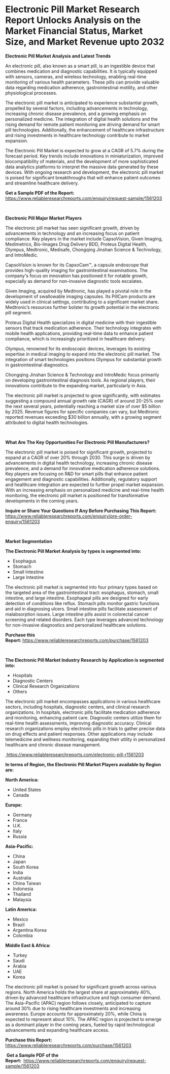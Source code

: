 <p><h1>Electronic Pill Market Research Report Unlocks Analysis on the Market Financial Status, Market Size, and Market Revenue upto 2032</h1></p><p><strong>Electronic Pill Market Analysis and Latest Trends</strong></p>
<p><p>An electronic pill, also known as a smart pill, is an ingestible device that combines medication and diagnostic capabilities. It is typically equipped with sensors, cameras, and wireless technology, enabling real-time monitoring of various health parameters. These pills can provide valuable data regarding medication adherence, gastrointestinal motility, and other physiological processes.</p><p>The electronic pill market is anticipated to experience substantial growth, propelled by several factors, including advancements in technology, increasing chronic disease prevalence, and a growing emphasis on personalized medicine. The integration of digital health solutions and the rising demand for remote patient monitoring are driving demand for smart pill technologies. Additionally, the enhancement of healthcare infrastructure and rising investments in healthcare technology contribute to market expansion.</p><p>The Electronic Pill Market is expected to grow at a CAGR of 5.7% during the forecast period. Key trends include innovations in miniaturization, improved biocompatibility of materials, and the development of more sophisticated data analytics platforms to interpret the massive data generated by these devices. With ongoing research and development, the electronic pill market is poised for significant breakthroughs that will enhance patient outcomes and streamline healthcare delivery.</p></p>
<p><strong>Get a Sample PDF of the Report:&nbsp;</strong> <a href="https://www.reliableresearchreports.com/enquiry/request-sample/1561203?utm_campaign=3514&utm_medium=2&utm_source=Github&utm_content=ia&utm_term=19042025&utm_id=electronic-pill">https://www.reliableresearchreports.com/enquiry/request-sample/1561203</a></p>
<p>&nbsp;</p>
<p><strong>Electronic Pill Major Market Players</strong></p>
<p><p>The electronic pill market has seen significant growth, driven by advancements in technology and an increasing focus on patient compliance. Key players in the market include CapsoVision, Given Imaging, Medimetrics, Bio-Images Drug Delivery BDD, Proteus Digital Health, Olympus, Medtronic, Medisafe, Chongqing Jinshan Science & Technology, and IntroMedic.</p><p>CapsoVision is known for its CapsoCam™, a capsule endoscope that provides high-quality imaging for gastrointestinal examinations. The company's focus on innovation has positioned it for notable growth, especially as demand for non-invasive diagnostic tools escalates.</p><p>Given Imaging, acquired by Medtronic, has played a pivotal role in the development of swallowable imaging capsules. Its PillCam products are widely used in clinical settings, contributing to a significant market share. Medtronic’s resources further bolster its growth potential in the electronic pill segment.</p><p>Proteus Digital Health specializes in digital medicine with their ingestible sensors that track medication adherence. Their technology integrates with mobile health applications, providing real-time data to enhance patient compliance, which is increasingly prioritized in healthcare delivery.</p><p>Olympus, renowned for its endoscopic devices, leverages its existing expertise in medical imaging to expand into the electronic pill market. The integration of smart technologies positions Olympus for substantial growth in gastrointestinal diagnostics.</p><p>Chongqing Jinshan Science & Technology and IntroMedic focus primarily on developing gastrointestinal diagnosis tools. As regional players, their innovations contribute to the expanding market, particularly in Asia.</p><p>The electronic pill market is projected to grow significantly, with estimates suggesting a compound annual growth rate (CAGR) of around 20-25% over the next several years, potentially reaching a market size of over $5 billion by 2025. Revenue figures for specific companies can vary, but Medtronic reported revenues exceeding $30 billion annually, with a growing segment attributed to digital health technologies.</p></p>
<p>&nbsp;</p>
<p><strong>What Are The Key Opportunities For Electronic Pill Manufacturers?</strong></p>
<p><p>The electronic pill market is poised for significant growth, projected to expand at a CAGR of over 20% through 2030. This surge is driven by advancements in digital health technology, increasing chronic disease prevalence, and a demand for innovative medication adherence solutions. Key players are focusing on R&D for smart pills that enhance patient engagement and diagnostic capabilities. Additionally, regulatory support and healthcare integration are expected to further propel market expansion. With an increasing emphasis on personalized medicine and real-time health monitoring, the electronic pill market is positioned for transformative developments in the coming years.</p></p>
<p><strong>Inquire or Share Your Questions If Any Before Purchasing This Report:</strong> <a href="https://www.reliableresearchreports.com/enquiry/pre-order-enquiry/1561203?utm_campaign=3514&utm_medium=2&utm_source=Github&utm_content=ia&utm_term=19042025&utm_id=electronic-pill">https://www.reliableresearchreports.com/enquiry/pre-order-enquiry/1561203</a></p>
<p>&nbsp;</p>
<p><strong>Market Segmentation</strong></p>
<p><strong>The Electronic Pill Market Analysis by types is segmented into:</strong></p>
<p><ul><li>Esophagus</li><li>Stomach</li><li>Small Intestine</li><li>Large Intestine</li></ul></p>
<p><p>The electronic pill market is segmented into four primary types based on the targeted area of the gastrointestinal tract: esophagus, stomach, small intestine, and large intestine. Esophageal pills are designed for early detection of conditions like reflux. Stomach pills monitor gastric functions and aid in diagnosing ulcers. Small intestine pills facilitate assessment of malabsorption issues. Large intestine pills assist in colorectal cancer screening and related disorders. Each type leverages advanced technology for non-invasive diagnostics and personalized healthcare solutions.</p></p>
<p><strong>Purchase this Report:&nbsp;</strong><a href="https://www.reliableresearchreports.com/purchase/1561203?utm_campaign=3514&utm_medium=2&utm_source=Github&utm_content=ia&utm_term=19042025&utm_id=electronic-pill">https://www.reliableresearchreports.com/purchase/1561203</a></p>
<p>&nbsp;</p>
<p><strong>The Electronic Pill Market Industry Research by Application is segmented into:</strong></p>
<p><ul><li>Hospitals</li><li>Diagnostic Centers</li><li>Clinical Research Organizations</li><li>Others</li></ul></p>
<p><p>The electronic pill market encompasses applications in various healthcare sectors, including hospitals, diagnostic centers, and clinical research organizations. In hospitals, electronic pills facilitate medication adherence and monitoring, enhancing patient care. Diagnostic centers utilize them for real-time health assessments, improving diagnostic accuracy. Clinical research organizations employ electronic pills in trials to gather precise data on drug effects and patient responses. Other applications may include telemedicine and wellness monitoring, expanding their utility in personalized healthcare and chronic disease management.</p></p>
<p><a href="https://www.reliableresearchreports.com/electronic-pill-r1561203?utm_campaign=3514&utm_medium=2&utm_source=Github&utm_content=ia&utm_term=19042025&utm_id=electronic-pill">&nbsp;https://www.reliableresearchreports.com/electronic-pill-r1561203</a></p>
<p><strong>In terms of Region, the Electronic Pill Market Players available by Region are:</strong></p>
<p>
    <p> <strong> North America: </strong>
        <ul>
            <li>United States</li>
            <li>Canada</li>
        </ul>
        </p> 
    <p> <strong> Europe: </strong>
        <ul>
            <li>Germany</li>
            <li>France</li>
            <li>U.K.</li>
            <li>Italy</li>
            <li>Russia</li>
        </ul>
        </p> 
    <p> <strong> Asia-Pacific: </strong>
        <ul>
            <li>China</li>
            <li>Japan</li>
            <li>South Korea</li>
            <li>India</li>
            <li>Australia</li>
            <li>China Taiwan</li>
            <li>Indonesia</li>
            <li>Thailand</li>
            <li>Malaysia</li>
        </ul>
        </p> 
    <p> <strong> Latin America: </strong>
        <ul>
            <li>Mexico</li>
            <li>Brazil</li>
            <li>Argentina Korea</li>
            <li>Colombia</li>
        </ul>
        </p> 
    <p> <strong> Middle East & Africa: </strong>
        <ul>
            <li>Turkey</li>
            <li>Saudi</li>
            <li>Arabia</li>
            <li>UAE</li>
            <li>Korea</li>
        </ul>
    </p>
    </p>
<p><p>The electronic pill market is poised for significant growth across various regions. North America holds the largest share at approximately 40%, driven by advanced healthcare infrastructure and high consumer demand. The Asia-Pacific (APAC) region follows closely, anticipated to capture around 30% due to rising healthcare investments and increasing awareness. Europe accounts for approximately 20%, while China is expected to represent about 10%. The APAC region is projected to emerge as a dominant player in the coming years, fueled by rapid technological advancements and expanding healthcare access.</p></p>
<p><strong>Purchase this Report: </strong><a href="https://www.reliableresearchreports.com/purchase/1561203?utm_campaign=3514&utm_medium=2&utm_source=Github&utm_content=ia&utm_term=19042025&utm_id=electronic-pill">https://www.reliableresearchreports.com/purchase/1561203</a></p>
<p>&nbsp;<strong>Get a Sample PDF of the Report:&nbsp;&nbsp;</strong><a href="https://www.reliableresearchreports.com/enquiry/request-sample/1561203?utm_campaign=3514&utm_medium=2&utm_source=Github&utm_content=ia&utm_term=19042025&utm_id=electronic-pill">https://www.reliableresearchreports.com/enquiry/request-sample/1561203</a></p>
<p><strong></strong></p>
<p><p></p><p></p><p></p></p>